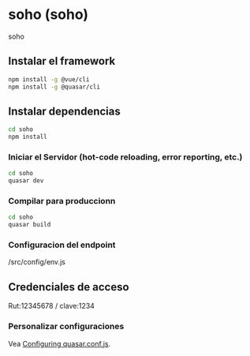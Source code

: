 # soho (soho)

soho 

## Instalar el framework
```bash
npm install -g @vue/cli
npm install -g @quasar/cli
```
## Instalar dependencias
```bash
cd soho
npm install
```

### Iniciar el Servidor (hot-code reloading, error reporting, etc.)
```bash
cd soho
quasar dev
```


### Compilar para produccionn
```bash
cd soho
quasar build
```
### Configuracion del endpoint
/src/config/env.js

## Credenciales de acceso
Rut:12345678 / clave:1234

### Personalizar configuraciones
Vea [Configuring quasar.conf.js](https://quasar.dev/quasar-cli/quasar-conf-js).



